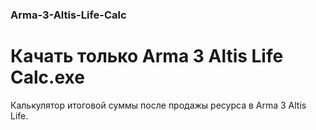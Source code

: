 ### Arma-3-Altis-Life-Calc
# Качать только Arma 3 Altis Life Calc.exe
Калькулятор итоговой суммы после продажы ресурса в Arma 3 Altis Life.
